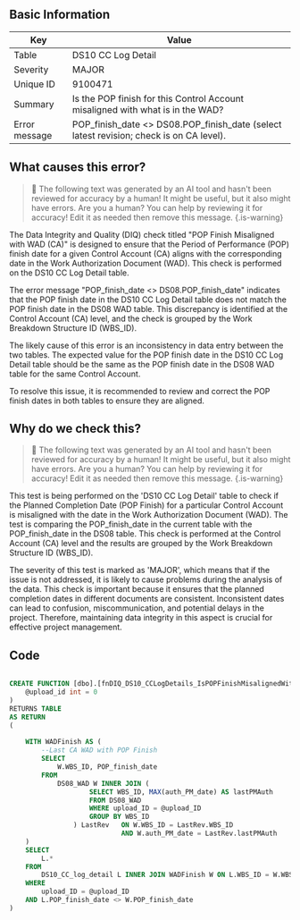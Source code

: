 ## Basic Information
| Key         | Value          |
|-------------|----------------|
| Table       | DS10 CC Log Detail |
| Severity    | MAJOR |
| Unique ID   | 9100471   |
| Summary     | Is the POP finish for this Control Account misaligned with what is in the WAD? |
| Error message | POP_finish_date <> DS08.POP_finish_date (select latest revision; check is on CA level). |

## What causes this error?

> :robot: The following text was generated by an AI tool and hasn't been reviewed for accuracy by a human! It might be useful, but it also might have errors. Are you a human? You can help by reviewing it for accuracy! Edit it as needed then remove this message.
{.is-warning}

The Data Integrity and Quality (DIQ) check titled "POP Finish Misaligned with WAD (CA)" is designed to ensure that the Period of Performance (POP) finish date for a given Control Account (CA) aligns with the corresponding date in the Work Authorization Document (WAD). This check is performed on the DS10 CC Log Detail table.

The error message "POP_finish_date <> DS08.POP_finish_date" indicates that the POP finish date in the DS10 CC Log Detail table does not match the POP finish date in the DS08 WAD table. This discrepancy is identified at the Control Account (CA) level, and the check is grouped by the Work Breakdown Structure ID (WBS_ID).

The likely cause of this error is an inconsistency in data entry between the two tables. The expected value for the POP finish date in the DS10 CC Log Detail table should be the same as the POP finish date in the DS08 WAD table for the same Control Account. 

To resolve this issue, it is recommended to review and correct the POP finish dates in both tables to ensure they are aligned.
## Why do we check this?

> :robot: The following text was generated by an AI tool and hasn't been reviewed for accuracy by a human! It might be useful, but it also might have errors. Are you a human? You can help by reviewing it for accuracy! Edit it as needed then remove this message.
{.is-warning}

This test is being performed on the 'DS10 CC Log Detail' table to check if the Planned Completion Date (POP Finish) for a particular Control Account is misaligned with the date in the Work Authorization Document (WAD). The test is comparing the POP_finish_date in the current table with the POP_finish_date in the DS08 table. This check is performed at the Control Account (CA) level and the results are grouped by the Work Breakdown Structure ID (WBS_ID).

The severity of this test is marked as 'MAJOR', which means that if the issue is not addressed, it is likely to cause problems during the analysis of the data. This check is important because it ensures that the planned completion dates in different documents are consistent. Inconsistent dates can lead to confusion, miscommunication, and potential delays in the project. Therefore, maintaining data integrity in this aspect is crucial for effective project management.
## Code

```sql

CREATE FUNCTION [dbo].[fnDIQ_DS10_CCLogDetails_IsPOPFinishMisalignedWithDS08CA] (
	@upload_id int = 0
)
RETURNS TABLE
AS RETURN
(
	
	WITH WADFinish AS (
		--Last CA WAD with POP Finish
		SELECT 
			W.WBS_ID, POP_finish_date
		FROM 
			DS08_WAD W INNER JOIN (
					SELECT WBS_ID, MAX(auth_PM_date) AS lastPMAuth
					FROM DS08_WAD
					WHERE upload_ID = @upload_ID
					GROUP BY WBS_ID
				) LastRev 	ON W.WBS_ID = LastRev.WBS_ID 
							AND W.auth_PM_date = LastRev.lastPMAuth
	)
	SELECT 
		L.*
	FROM 
		DS10_CC_log_detail L INNER JOIN WADFinish W ON L.WBS_ID = W.WBS_ID
	WHERE 
		upload_ID = @upload_ID
	AND L.POP_finish_date <> W.POP_finish_date
)
```

